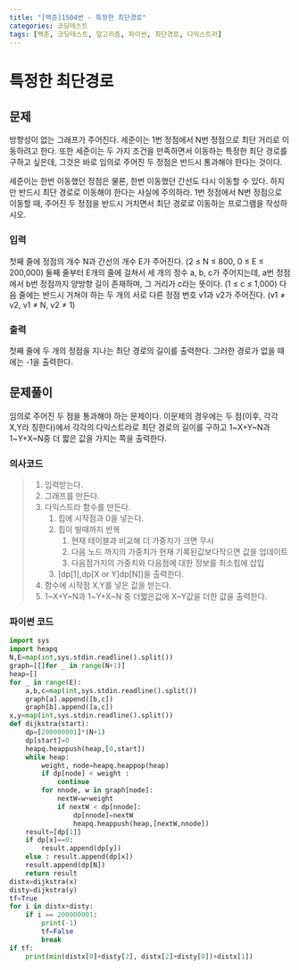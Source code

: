 ```yaml
---
title: "[백준]1504번 - 특정한 최단경로"
categories: 코딩테스트
tags: [백준, 코딩테스트, 알고리즘, 파이썬, 최단경로, 다익스트라]
---
```


# 특정한 최단경로

## 문제

방향성이 없는 그래프가 주어진다. 세준이는 1번 정점에서 N번 정점으로 최단 거리로 이동하려고 한다. 또한 세준이는 두 가지 조건을 만족하면서 이동하는 특정한 최단 경로를 구하고 싶은데, 그것은 바로 임의로 주어진 두 정점은 반드시 통과해야 한다는 것이다.

세준이는 한번 이동했던 정점은 물론, 한번 이동했던 간선도 다시 이동할 수 있다. 하지만 반드시 최단 경로로 이동해야 한다는 사실에 주의하라. 1번 정점에서 N번 정점으로 이동할 때, 주어진 두 정점을 반드시 거치면서 최단 경로로 이동하는 프로그램을 작성하시오.

### 입력

첫째 줄에 정점의 개수 N과 간선의 개수 E가 주어진다. (2 ≤ N ≤ 800, 0 ≤ E ≤ 200,000) 둘째 줄부터 E개의 줄에 걸쳐서 세 개의 정수 a, b, c가 주어지는데, a번 정점에서 b번 정점까지 양방향 길이 존재하며, 그 거리가 c라는 뜻이다. (1 ≤ c ≤ 1,000) 다음 줄에는 반드시 거쳐야 하는 두 개의 서로 다른 정점 번호 v1과 v2가 주어진다. (v1 ≠ v2, v1 ≠ N, v2 ≠ 1)

### 출력

첫째 줄에 두 개의 정점을 지나는 최단 경로의 길이를 출력한다. 그러한 경로가 없을 때에는 -1을 출력한다.

## 문제풀이

임의로 주어진 두 점을 통과해야 하는 문제이다. 이문제의 경우에는 두 점(이후, 각각 X,Y라 칭한다)에서 각각의 다익스트라로 최단 경로의 길이를 구하고 1~X+Y~N과 1~Y+X~N중 더 짧은 값을 가지는 쪽을 출력한다.

### 의사코드

> 1. 입력받는다.
> 2. 그래프를 만든다.
> 3. 다익스트라 함수를 만든다.
>    1. 힙에 시작점과 0을 넣는다.
>    2. 힙이 빌때까지 반복
>       1. 현재 테이블과 비교해 더 가중치가 크면 무시
>       2. 다음 노드 까지의 가중치가 현재 기록된값보다작으면 값을 업데이트
>       3. 다음점가지의 가중치와 다음점에 대한 정보를 최소힙에 삽입
>    3. [dp[1],dp[X or Y]dp[N]]을 출력한다.
> 4. 함수에 시작점 X,Y를 넣은 값을 받는다.
> 5. 1~X+Y~N과 1~Y+X~N 중 더짧은값에 X~Y값을 더한 값을 출력한다.



### 파이썬 코드

```python
import sys
import heapq
N,E=map(int,sys.stdin.readline().split())
graph=[[]for _ in range(N+1)]
heap=[]
for _ in range(E):
    a,b,c=map(int,sys.stdin.readline().split())
    graph[a].append([b,c])
    graph[b].append([a,c])
x,y=map(int,sys.stdin.readline().split())
def dijkstra(start):
    dp=[200000001]*(N+1)
    dp[start]=0
    heapq.heappush(heap,[0,start])
    while heap:
        weight, node=heapq.heappop(heap)
        if dp[node] < weight :
            continue
        for nnode, w in graph[node]:
            nextW=w+weight
            if nextW < dp[nnode]:
                dp[nnode]=nextW
                heapq.heappush(heap,[nextW,nnode])
    result=[dp[1]]
    if dp[x]==0:
        result.append(dp[y])
    else : result.append(dp[x])
    result.append(dp[N])
    return result
distx=dijkstra(x)
disty=dijkstra(y)
tf=True
for i in distx+disty:
    if i == 200000001:
        print(-1)
        tf=False
        break
if tf:
    print(min(distx[0]+disty[2], distx[2]+disty[0])+distx[1])
```

